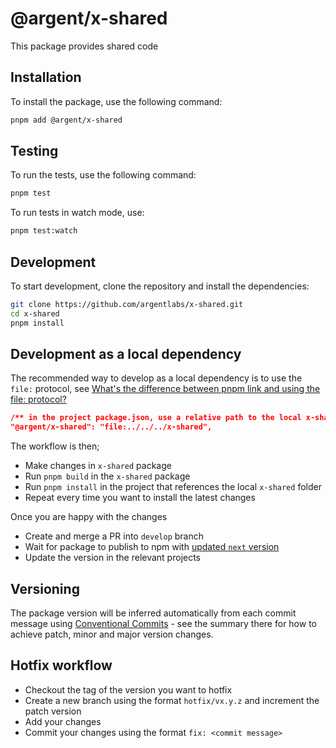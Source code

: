 # @argent/x-shared

This package provides shared code

## Installation

To install the package, use the following command:

```sh
pnpm add @argent/x-shared
```

## Testing

To run the tests, use the following command:

```sh
pnpm test
```

To run tests in watch mode, use:

```sh
pnpm test:watch
```

## Development

To start development, clone the repository and install the dependencies:

```sh
git clone https://github.com/argentlabs/x-shared.git
cd x-shared
pnpm install
```

## Development as a local dependency

The recommended way to develop as a local dependency is to use the `file:` protocol, see [What's the difference between pnpm link and using the file: protocol?](https://pnpm.io/cli/link#whats-the-difference-between-pnpm-link-and-using-the-file-protocol)

```json
/** in the project package.json, use a relative path to the local x-shared folder */
"@argent/x-shared": "file:../../../x-shared",
```

The workflow is then;

- Make changes in `x-shared` package
- Run `pnpm build` in the `x-shared` package
- Run `pnpm install` in the project that references the local `x-shared` folder
- Repeat every time you want to install the latest changes

Once you are happy with the changes

- Create and merge a PR into `develop` branch
- Wait for package to publish to npm with [updated `next` version](https://www.npmjs.com/package/@argent/x-shared?activeTab=versions)
- Update the version in the relevant projects

## Versioning

The package version will be inferred automatically from each commit message using [Conventional Commits](https://www.conventionalcommits.org/en/v1.0.0/#summary) - see the summary there for how to achieve patch, minor and major version changes.

## Hotfix workflow

- Checkout the tag of the version you want to hotfix
- Create a new branch using the format `hotfix/vx.y.z` and increment the patch version
- Add your changes
- Commit your changes using the format `fix: <commit message>`
